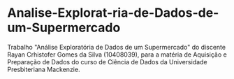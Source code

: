 # Analise-Explorat-ria-de-Dados-de-um-Supermercado
Trabalho "Análise Exploratória de Dados de um Supermercado" do discente Rayan Crhistofer Gomes da Silva (10408039), para a matéria de Aquisição e Preparação de Dados do curso de Ciência de Dados da Universidade Presbiteriana Mackenzie.
